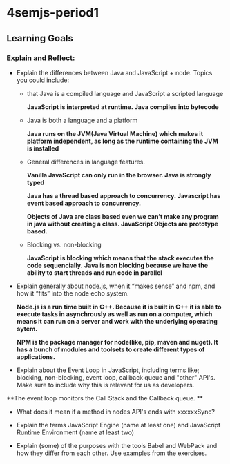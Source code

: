 # 4semjs-period1


## Learning Goals

### Explain and Reflect:
* Explain the differences between Java and JavaScript + node. Topics you could include:
  - that Java is a compiled language and JavaScript a scripted language 
  
    **JavaScript is interpreted at runtime. Java compiles into bytecode**
    
  - Java is both a language and a platform
  
    **Java runs on the JVM(Java Virtual Machine) which makes it platform independent, as long as the runtime containing the JVM is installed**
  - General differences in language features.
  
    **Vanilla JavaScript can only run in the browser. Java is strongly typed**
  
    **Java has a thread based approach to concurrency. Javascript has event based approach to concurrency.**
  
    **Objects of Java are class based even we can’t make any program in java without creating a class. JavaScript Objects are     prototype based.**
  - Blocking vs. non-blocking
  
    **JavaScript is blocking which means that the stack executes the code sequencially.**
    **Java is non blocking because we have the ability to start threads and run code in parallel**
  
* Explain generally about node.js, when it “makes sense” and npm, and how it “fits” into the node echo system.

  **Node.js is a run time built in C++. Because it is built in C++ it is able to execute tasks in asynchrously as well as run on a computer, which means it can run on a server and work with the underlying operating sytem.**
  
  **NPM is the package manager for node(like, pip, maven and nuget). It has a bunch of modules and toolsets to create different types of applications.**
* Explain about the Event Loop in JavaScript, including terms like; blocking, non-blocking, event loop, callback queue and "other" API's. Make sure to include why this is relevant for us as developers.

**The event loop monitors the Call Stack and the Callback queue. **



* What does it mean if a method in nodes API's ends with xxxxxxSync?

* Explain the terms JavaScript Engine (name at least one) and JavaScript Runtime Environment (name at least two)
* Explain (some) of the purposes with the tools Babel and WebPack and how they differ from each other. Use examples from the exercises.
